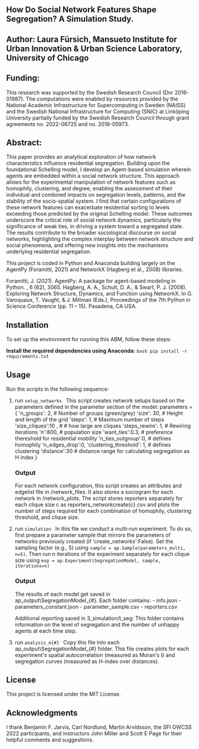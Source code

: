 ## How Do Social Network Features Shape Segregation? A Simulation Study.
## Author: Laura Fürsich, Mansueto Institute for Urban Innovation & Urban Science Laboratory, University of Chicago


## Funding: 
This research was supported by the Swedish Research Council (Dnr 2016-01987). The computations were enabled by resources provided by the National Academic Infrastructure for Supercomputing in Sweden (NAISS) and the Swedish National Infrastructure for Computing (SNIC) at Linköping University partially funded by the Swedish Research Council through grant agreements no. 2022-06725 and no. 2018-05973.

## Abstract:
This paper provides an analytical exploration of how network characteristics influence residential segregation. Building upon the foundational Schelling model, I develop an Agent-based simulation wherein agents are embedded within a social network structure. This approach allows for the experimental manipulation of network features such as homophily, clustering, and degree, enabling the assessment of their individual and combined impacts on segregation levels, patterns, and the stability of the socio-spatial system. I find that certain configurations of these network features can exacerbate residential sorting to levels exceeding those predicted by the original Schelling model. These outcomes underscore the critical role of social network dynamics, particularly the significance of weak ties, in driving a system toward a segregated state. The results contribute to the broader sociological discourse on social networks, highlighting the complex interplay between network structure and social phenomena, and offering new insights into the mechanisms underlying residential segregation.

This project is coded in Python and Anaconda building largely on the AgentPy (Foramitti, 2021) and NetworkX (Hagberg et al., 2008) libraries.

Foramitti, J. (2021). AgentPy: A package for agent-based modeling in Python. , 6 (62), 3065.
Hagberg, A. A., Schult, D. A., & Swart, P. J. (2008). Exploring Network Structure, Dynamics, and Function using NetworkX. In G. Varoquaux, T. Vaught, & J. Millman (Eds.), Proceedings of the 7th Python in Science Conference (pp. 11 – 15). Pasadena, CA USA.



## Installation 
To set up the environment for running this ABM, follow these steps:


 **Install the required dependencies using Anaconda:**
    ```bash
    pip install -r requirements.txt
    ```




## Usage

Run the scripts in the following sequence:

1. run     ```setup_networks ``` 
    This script creates network setups based on the parameters defined in the parameter section of the model:
            parameters = {
            'n_groups': 2, # Number of groups (green/grey)
            'size': 30, # Height and length of the grid
            'steps': 1,  # Maximum number of steps
            'size_cliques':10 , # # how large are cliques
            'steps_rewire': 1,  # Rewiring iterations
            'n':800, # population size
            'want_ties':0.3, # preference thereshold for residential mobility
            'n_ties_outgroup':0,  # defines homophily
            'n_edges_drop':0,
            'clustering_threshold': 1, # defines clustering 
            'distance':30 # distance range for calculating segregation as H index 
        }
    
    ### Output 
    For each network configuration, this script creates an attributes and edgelist file in /network_files. It also stores a 
    sociogram for each network in /network_plots.
    The script stores reporters separately for each clique size c as reporters_networkcreate{c}.csv and plots the number of steps required for each combination of homophily, clustering threshold, and clique size. 

2. run   ```simulation ``` 
    In this file we conduct a multi-run experiment. To do so, first prepare a parameter sample that mirrors the parameters of networks previously created (if 'create_networks':False). Set the sampling factor (e.g., 5) using ```sample = ap.Sample(parameters_multi, n=5)```. Then run n iterations of the experiment separately for each clique size using ```exp = ap.Experiment(SegregationModel, sample, iterations=n)```

    ### Output
    The results of each model get saved in ap_output\SegregationModel_{#}. 
    Each folder contains:
        - info.json
        - parameters_constant.json
        - parameter_sample.csv
        - reporters.csv

    Additional reporting saved in
        3_simulation/t_seg: This folder contains information on the level of segregation and the number of unhappy agents at each time step. 

3. run   ```analysis_m{#} ``` 
    Copy this file into each ap_output\SegregationModel_{#} folder. This file creates plots for each experiment's spatial autocorrelation (measured as Moran's I) and segregation curves (measured as H-index over distances). 



## License
This project is licensed under the MIT License.

## Acknowledgments
I thank Benjamin F. Jarvis, Carl Nordlund, Martin Arvidsson, the SFI GWCSS 2022 participants, and instructors John Miller and Scott E Page for their helpful comments and suggestions.
